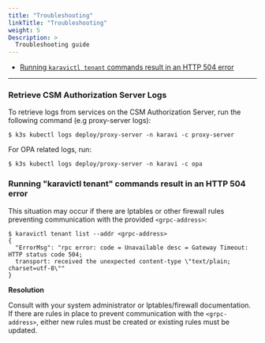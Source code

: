 ```yaml
---
title: "Troubleshooting"
linkTitle: "Troubleshooting"
weight: 5
Description: >
  Troubleshooting guide
---
```


- [Running `karavictl tenant` commands result in an HTTP 504 error](#running-karavictl-tenant-commands-result-in-an-http-504-error)
---

### Retrieve CSM Authorization Server Logs

To retrieve logs from services on the CSM Authorization Server, run the following command (e.g proxy-server logs):

```
$ k3s kubectl logs deploy/proxy-server -n karavi -c proxy-server
```

For OPA related logs, run:

```
$ k3s kubectl logs deploy/proxy-server -n karavi -c opa
```

### Running "karavictl tenant" commands result in an HTTP 504 error
This situation may occur if there are Iptables or other firewall rules preventing communication with the provided `<grpc-address>`:
```
$ karavictl tenant list --addr <grpc-address>
{
  "ErrorMsg": "rpc error: code = Unavailable desc = Gateway Timeout: HTTP status code 504; 
  transport: received the unexpected content-type \"text/plain; charset=utf-8\""
}
```
__Resolution__

Consult with your system administrator or Iptables/firewall documentation. If there are rules in place to 
prevent communication with the `<grpc-address>`, either new rules must be created or existing rules must be updated.